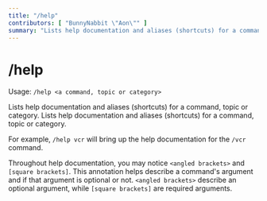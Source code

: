 ```yaml
---
title: "/help"
contributors: [ "BunnyNabbit \"Aon\"" ]
summary: "Lists help documentation and aliases (shortcuts) for a command, topic or category."
---
```


# /help

Usage: `/help <a command, topic or category>`

Lists help documentation and aliases (shortcuts) for a command, topic or category. Lists help documentation and aliases (shortcuts) for a command, topic or category.

For example, `/help vcr` will bring up the help documentation for the `/vcr` command.

Throughout help documentation, you may notice `<angled brackets>` and `[square brackets]`. This annotation helps describe a command's argument and if that argument is optional or not. `<angled brackets>` describe an optional argument, while `[square brackets]` are required arguments.
